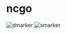 # ncgo
![dmarker](https://user-images.githubusercontent.com/68888653/126869406-4d22668f-04df-44e2-a952-6c4f7f9bc15d.png)
![smarker](https://user-images.githubusercontent.com/68888653/126869445-228df4e6-6496-4597-b12e-7a0dd11a12d8.png)
